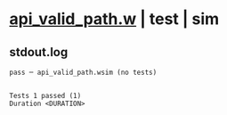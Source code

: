 # [api_valid_path.w](../../../../../examples/tests/valid/api_valid_path.w) | test | sim

## stdout.log
```log
pass ─ api_valid_path.wsim (no tests)
 
 
Tests 1 passed (1)
Duration <DURATION>
```

